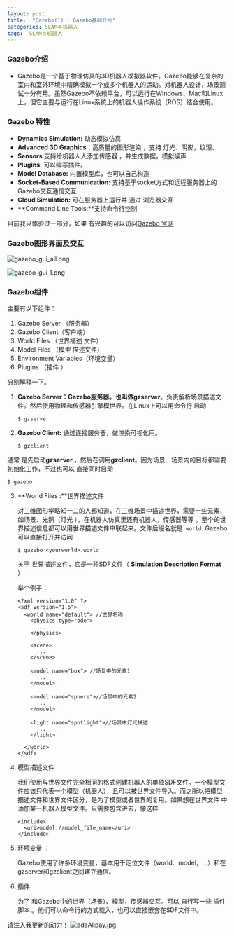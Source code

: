 ```yaml
---
layout: post
title:  "Gazebo(1) : Gazebo基础介绍"
categories: SLAM与机器人
tags:  SLAM与机器人
---
```


### Gazebo介绍

-  Gazebo是一个基于物理仿真的3D机器人模拟器软件。Gazebo能够在复杂的室内和室外环境中精确模拟一个或多个机器人的运动。对机器人设计，场景测试十分有用。虽然Gazebo不依赖平台，可以运行在Windows、Mac和Linux上，但它主要与运行在Linux系统上的机器人操作系统（ROS）结合使用。

### Gazebo 特性

- **Dynamics Simulation:** 动态模拟仿真
- **Advanced 3D Graphics**：高质量的图形渲染 ，支持 灯光、阴影，纹理、
- **Sensors**:支持给机器人人添加传感器 ，并生成数据，模拟噪声
- **Plugins:** 可以编写插件。
- **Model Database:** 内置模型库，也可以自己构造
- **Socket-Based Communication:** 支持基于socket方式和远程服务器上的Gazebo交互通信交互
- **Cloud Simulation:** 可在服务器上运行并 通过 浏览器交互
- **Command Line Tools:**支持命令行控制

目前我只体验过一部分，如果 有兴趣的可以访问[Gazebo 官网](http://gazebosim.org/)

### Gazebo图形界面及交互

![gazebo_gui_all.png](https://i.loli.net/2019/06/30/5d185081a6b9234869.png)

![gazebo_gui_1.png](https://i.loli.net/2019/06/30/5d185081a736586999.png)

### Gazebo组件

主要有以下组件：

1. Gazebo Server （服务器）
2. Gazebo Client（客户端）
3. World Files （世界描述 文件）
4. Model Files （模型 描述文件）
5. Environment Variables（环境变量）
6. Plugins （插件 ）

分别解释一下。

1. **Gazebo Server：**Gazebo服务器。也叫做**gzserver**。负责解析场景描述文件。然后使用物理和传感器引擎模世界。在Linux上可以用命令行 启动

   ```
   $ gzserve
   ```

2. **Gazebo Client:** 通过连接服务器，做渲染可视化用。

   ```
   $ gzclient
   ```

通常 是先启动**gzserver** ，然后在调用**gzclient**。因为场景、场景内的目标都需要初始化工作，不过也可以 直接同时启动

```
$ gazebo
```

3. **World Files :**世界描述文件

   对三维图形学略知一二的人都知道，在三维场景中描述世界，需要一些元素，如场景、光照（灯光 ），在机器人仿真里还有机器人，传感器等等 。整个的世界描述信息都可以用世界描述文件串联起来。文件后缀名就是`.world`. Gazebo可以直接打开并访问

   ```
   $ gazebo <yourworld>.world
   ```

   关于 世界描述文件，它是一种SDF文件（ **Simulation Description Format** ）

   举个例子：

   ```SDF
   <?xml version="1.0" ?>
   <sdf version="1.5">
     <world name="default"> //世界名称
       <physics type="ode">
         ...
       </physics>
   
       <scene>
         ...
       </scene>
   
       <model name="box"> //场景中的元素1
         ...
       </model>
   
       <model name="sphere">//场景中的元素2
         ...
       </model>
   
       <light name="spotlight">//场景中灯光描述
         ...
       </light>
   
     </world>
   </sdf>
   ```

4. 模型描述文件 

   我们使用与世界文件完全相同的格式创建机器人的单独SDF文件。一个模型文件应该只代表一个模型（机器人），且可以被世界文件导入。而之所以把模型描述文件和世界文件区分，是为了模型或者世界的复用。如果想在世界文件 中添加某一机器人模型文件。只需要包含进去，像这样

   ```
   <include>
     <uri>model://model_file_name</uri>
   </include>
   ```

5. 环境变量 ：

   Gazebo使用了许多环境变量，基本用于定位文件（world、model，…）和在gzserver和gzclient之间建立通信。

6. 插件

   为了 和Gazebo中的世界（场景）、模型，传感器交互。可以 自行写一些 插件脚本 。他们可以命令行的方式载入，也可以直接嵌套在SDF文件中。

请注入我更新的动力！
![adaAlipay.jpg](https://i.loli.net/2019/07/27/5d3bc43e8718956114.jpg)

